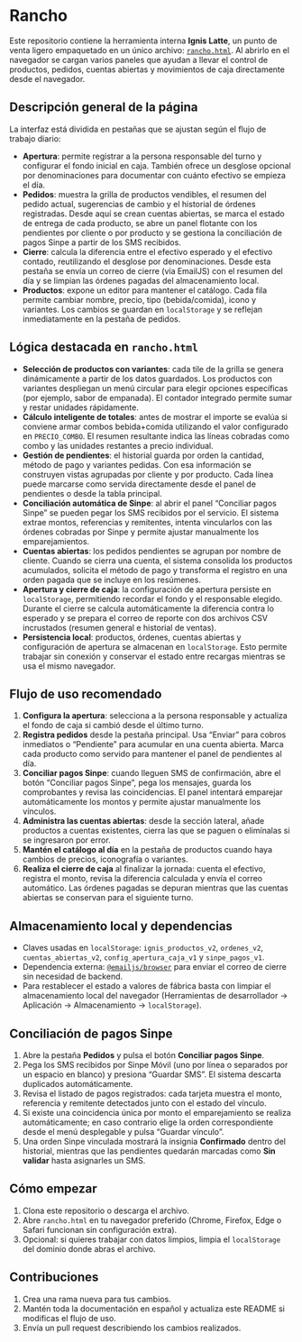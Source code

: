 # Rancho

Este repositorio contiene la herramienta interna **Ignis Latte**, un punto de venta ligero empaquetado en un único archivo: [`rancho.html`](./rancho.html). Al abrirlo en el navegador se cargan varios paneles que ayudan a llevar el control de productos, pedidos, cuentas abiertas y movimientos de caja directamente desde el navegador.

## Descripción general de la página

La interfaz está dividida en pestañas que se ajustan según el flujo de trabajo diario:

- **Apertura**: permite registrar a la persona responsable del turno y configurar el fondo inicial en caja. También ofrece un desglose opcional por denominaciones para documentar con cuánto efectivo se empieza el día.
- **Pedidos**: muestra la grilla de productos vendibles, el resumen del pedido actual, sugerencias de cambio y el historial de órdenes registradas. Desde aquí se crean cuentas abiertas, se marca el estado de entrega de cada producto, se abre un panel flotante con los pendientes por cliente o por producto y se gestiona la conciliación de pagos Sinpe a partir de los SMS recibidos.
- **Cierre**: calcula la diferencia entre el efectivo esperado y el efectivo contado, reutilizando el desglose por denominaciones. Desde esta pestaña se envía un correo de cierre (vía EmailJS) con el resumen del día y se limpian las órdenes pagadas del almacenamiento local.
- **Productos**: expone un editor para mantener el catálogo. Cada fila permite cambiar nombre, precio, tipo (bebida/comida), icono y variantes. Los cambios se guardan en `localStorage` y se reflejan inmediatamente en la pestaña de pedidos.

## Lógica destacada en `rancho.html`

- **Selección de productos con variantes**: cada tile de la grilla se genera dinámicamente a partir de los datos guardados. Los productos con variantes despliegan un menú circular para elegir opciones específicas (por ejemplo, sabor de empanada). El contador integrado permite sumar y restar unidades rápidamente.
- **Cálculo inteligente de totales**: antes de mostrar el importe se evalúa si conviene armar combos bebida+comida utilizando el valor configurado en `PRECIO_COMBO`. El resumen resultante indica las líneas cobradas como combo y las unidades restantes a precio individual.
- **Gestión de pendientes**: el historial guarda por orden la cantidad, método de pago y variantes pedidas. Con esa información se construyen vistas agrupadas por cliente y por producto. Cada línea puede marcarse como servida directamente desde el panel de pendientes o desde la tabla principal.
- **Conciliación automática de Sinpe**: al abrir el panel “Conciliar pagos Sinpe” se pueden pegar los SMS recibidos por el servicio. El sistema extrae montos, referencias y remitentes, intenta vincularlos con las órdenes cobradas por Sinpe y permite ajustar manualmente los emparejamientos.
- **Cuentas abiertas**: los pedidos pendientes se agrupan por nombre de cliente. Cuando se cierra una cuenta, el sistema consolida los productos acumulados, solicita el método de pago y transforma el registro en una orden pagada que se incluye en los resúmenes.
- **Apertura y cierre de caja**: la configuración de apertura persiste en `localStorage`, permitiendo recordar el fondo y el responsable elegido. Durante el cierre se calcula automáticamente la diferencia contra lo esperado y se prepara el correo de reporte con dos archivos CSV incrustados (resumen general e historial de ventas).
- **Persistencia local**: productos, órdenes, cuentas abiertas y configuración de apertura se almacenan en `localStorage`. Esto permite trabajar sin conexión y conservar el estado entre recargas mientras se usa el mismo navegador.

## Flujo de uso recomendado

1. **Configura la apertura**: selecciona a la persona responsable y actualiza el fondo de caja si cambió desde el último turno.
2. **Registra pedidos** desde la pestaña principal. Usa “Enviar” para cobros inmediatos o “Pendiente” para acumular en una cuenta abierta. Marca cada producto como servido para mantener el panel de pendientes al día.
3. **Conciliar pagos Sinpe**: cuando lleguen SMS de confirmación, abre el botón “Conciliar pagos Sinpe”, pega los mensajes, guarda los comprobantes y revisa las coincidencias. El panel intentará emparejar automáticamente los montos y permite ajustar manualmente los vínculos.
4. **Administra las cuentas abiertas**: desde la sección lateral, añade productos a cuentas existentes, cierra las que se paguen o elimínalas si se ingresaron por error.
5. **Mantén el catálogo al día** en la pestaña de productos cuando haya cambios de precios, iconografía o variantes.
6. **Realiza el cierre de caja** al finalizar la jornada: cuenta el efectivo, registra el monto, revisa la diferencia calculada y envía el correo automático. Las órdenes pagadas se depuran mientras que las cuentas abiertas se conservan para el siguiente turno.

## Almacenamiento local y dependencias

- Claves usadas en `localStorage`: `ignis_productos_v2`, `ordenes_v2`, `cuentas_abiertas_v2`, `config_apertura_caja_v1` y `sinpe_pagos_v1`.
- Dependencia externa: [`@emailjs/browser`](https://www.emailjs.com/docs/sdk/send-form/) para enviar el correo de cierre sin necesidad de backend.
- Para restablecer el estado a valores de fábrica basta con limpiar el almacenamiento local del navegador (Herramientas de desarrollador → Aplicación → Almacenamiento → `localStorage`).

## Conciliación de pagos Sinpe

1. Abre la pestaña **Pedidos** y pulsa el botón **Conciliar pagos Sinpe**.
2. Pega los SMS recibidos por Sinpe Móvil (uno por línea o separados por un espacio en blanco) y presiona “Guardar SMS”. El sistema descarta duplicados automáticamente.
3. Revisa el listado de pagos registrados: cada tarjeta muestra el monto, referencia y remitente detectados junto con el estado del vínculo.
4. Si existe una coincidencia única por monto el emparejamiento se realiza automáticamente; en caso contrario elige la orden correspondiente desde el menú desplegable y pulsa “Guardar vínculo”.
5. Una orden Sinpe vinculada mostrará la insignia **Confirmado** dentro del historial, mientras que las pendientes quedarán marcadas como **Sin validar** hasta asignarles un SMS.

## Cómo empezar

1. Clona este repositorio o descarga el archivo.
2. Abre `rancho.html` en tu navegador preferido (Chrome, Firefox, Edge o Safari funcionan sin configuración extra).
3. Opcional: si quieres trabajar con datos limpios, limpia el `localStorage` del dominio donde abras el archivo.

## Contribuciones

1. Crea una rama nueva para tus cambios.
2. Mantén toda la documentación en español y actualiza este README si modificas el flujo de uso.
3. Envía un pull request describiendo los cambios realizados.
